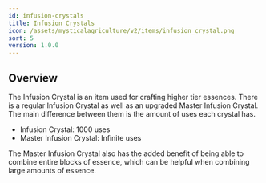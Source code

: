 ```yaml
---
id: infusion-crystals
title: Infusion Crystals
icon: /assets/mysticalagriculture/v2/items/infusion_crystal.png
sort: 5
version: 1.0.0
---
```


## Overview

The Infusion Crystal is an item used for crafting higher tier essences. There is a regular Infusion Crystal as well as an upgraded Master Infusion Crystal. The main difference between them is the amount of uses each crystal has.

- Infusion Crystal: 1000 uses
- Master Infusion Crystal: Infinite uses

The Master Infusion Crystal also has the added benefit of being able to combine entire blocks of essence, which can be helpful when combining large amounts of essence.
